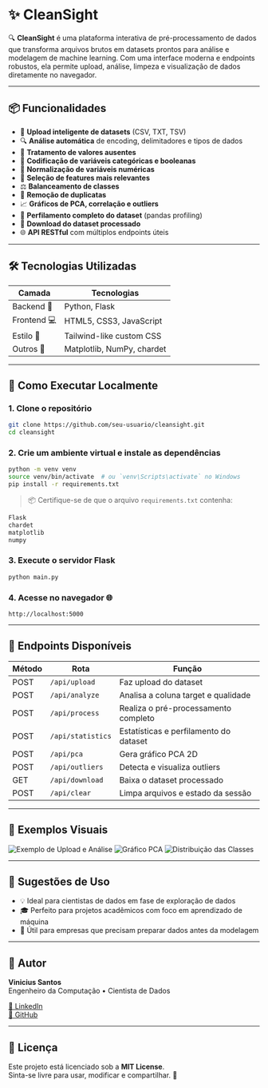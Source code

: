 
# ✨ CleanSight

🔍 **CleanSight** é uma plataforma interativa de pré-processamento de dados que transforma arquivos brutos em datasets prontos para análise e modelagem de machine learning. Com uma interface moderna e endpoints robustos, ela permite upload, análise, limpeza e visualização de dados diretamente no navegador.

---

## 📦 Funcionalidades

- 📁 **Upload inteligente de datasets** (CSV, TXT, TSV)
- 🔍 **Análise automática** de encoding, delimitadores e tipos de dados
- 🧹 **Tratamento de valores ausentes**
- 🧬 **Codificação de variáveis categóricas e booleanas**
- 🧮 **Normalização de variáveis numéricas**
- 🧠 **Seleção de features mais relevantes**
- ⚖️ **Balanceamento de classes**
- 🧊 **Remoção de duplicatas**
- 📈 **Gráficos de PCA, correlação e outliers**
- 📝 **Perfilamento completo do dataset** (pandas profiling)
- 💾 **Download do dataset processado**
- 🌐 **API RESTful** com múltiplos endpoints úteis

---

## 🛠️ Tecnologias Utilizadas

| Camada     | Tecnologias                 |
|------------|-----------------------------|
| Backend 🧠 | Python, Flask               |
| Frontend 💻 | HTML5, CSS3, JavaScript     |
| Estilo 🎨  | Tailwind-like custom CSS     |
| Outros 🔧  | Matplotlib, NumPy, chardet   |

---

## 🚀 Como Executar Localmente

### 1. Clone o repositório
```bash
git clone https://github.com/seu-usuario/cleansight.git
cd cleansight
```

### 2. Crie um ambiente virtual e instale as dependências
```bash
python -m venv venv
source venv/bin/activate  # ou `venv\Scripts\activate` no Windows
pip install -r requirements.txt
```

> 📦 Certifique-se de que o arquivo `requirements.txt` contenha:
```txt
Flask
chardet
matplotlib
numpy
```

### 3. Execute o servidor Flask
```bash
python main.py
```

### 4. Acesse no navegador 🌐
```
http://localhost:5000
```

---

## 🎯 Endpoints Disponíveis

| Método | Rota             | Função                                 |
|--------|------------------|----------------------------------------|
| POST   | `/api/upload`    | Faz upload do dataset                  |
| POST   | `/api/analyze`   | Analisa a coluna target e qualidade    |
| POST   | `/api/process`   | Realiza o pré-processamento completo   |
| POST   | `/api/statistics`| Estatísticas e perfilamento do dataset |
| POST   | `/api/pca`       | Gera gráfico PCA 2D                    |
| POST   | `/api/outliers`  | Detecta e visualiza outliers           |
| GET    | `/api/download`  | Baixa o dataset processado             |
| POST   | `/api/clear`     | Limpa arquivos e estado da sessão      |

---

## 📸 Exemplos Visuais

![Exemplo de Upload e Análise](docs/example_upload.png)
![Gráfico PCA](docs/example_pca.png)
![Distribuição das Classes](docs/example_target.png)

---

## 🧠 Sugestões de Uso

- 💡 Ideal para cientistas de dados em fase de exploração de dados
- 🎓 Perfeito para projetos acadêmicos com foco em aprendizado de máquina
- 🏢 Útil para empresas que precisam preparar dados antes da modelagem

---

## 👤 Autor

**Vinicius Santos**  
Engenheiro da Computação • Cientista de Dados 

[🔗 LinkedIn](https://www.linkedin.com/in/vinicius-santos)  
[🐙 GitHub](https://github.com/ViniciusKanh)

---

## 📃 Licença

Este projeto está licenciado sob a **MIT License**.  
Sinta-se livre para usar, modificar e compartilhar. 🚀
